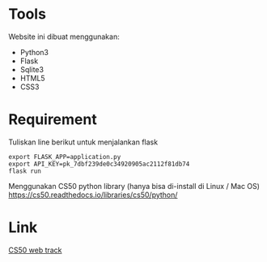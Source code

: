 # Tools
Website ini dibuat menggunakan: 
* Python3
* Flask
* Sqlite3
* HTML5
* CSS3

# Requirement
Tuliskan line berikut untuk menjalankan flask
```
export FLASK_APP=application.py
export API_KEY=pk_7dbf239de0c34920905ac2112f81db74
flask run
```

Menggunakan CS50 python library
(hanya bisa di-install di Linux / Mac OS)
<https://cs50.readthedocs.io/libraries/cs50/python/>

# Link
[CS50 web track](https://cs50.harvard.edu/x/2020/tracks/web/finance/)